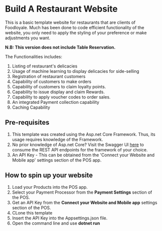 # Build A Restaurant Website

This is a basic template website for restaurants that are clients of Foodloyale. 
Much has been done to code efficient functionality of the website, you only need to apply the styling of your preference or make adjustments you want.

**N.B: This version does not include Table Reservation.**

The Functionalities includes:
1. Listing of restaurant's delicacies
2. Usage of machine learning to display delicacies for side-selling
3. Registration of restaurant customers
4. Capability of customers to make orders
5. Capability of customers to claim loyalty points.
6. Capability to issue display and claim Rewards.
7. Capability to apply voucher codes to order sales.
8. An integrated Payment collection capability
9. Caching Capability

##
## Pre-requisites
1. This template was created using the Asp.net Core Framework. Thus, its usage requires knowledge of the Framework.
2. No prior knowledge of Asp.net Core? Visit the Swagger UI [here](https://foodloyaleopenapi.azurewebsites.net/swagger) to consume the REST API endpoints for the framework of your choice.
3. An API Key - This can be obtained from the 'Connect your Website and Mobile app' settings section of the POS app.

##
## How to spin up your website

1. Load your Products into the POS app.
2. Select your Payment Processor from the **Payment Settings** section of the POS.
3. Get an API Key from the **Connect your Website and Mobile app** settings section of the POS.
4. CLone this template
5. Insert the API Key into the Appsettings.json file.
6. Open the command line and use **dotnet run**




